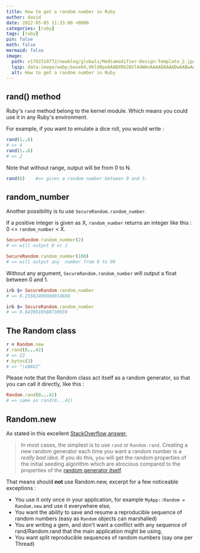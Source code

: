 ```yaml
---
title: How to get a random number in Ruby
author: david
date: 2022-05-05 11:33:00 +0800
categories: [ruby]
tags: [ruby]
pin: false
math: false
mermaid: false
image:
  path: v1702310772/newblog/globals/Mediamodifier-Design-Template_2.jpg
  lqip: data:image/webp;base64,UklGRpoAAABXRUJQVlA4WAoAAAAQAAAADwAABwAAQUxQSDIAAAARL0AmbZurmr57yyIiqE8oiG0bejIYEQTgqiDA9vqnsUSI6H+oAERp2HZ65qP/VIAWAFZQOCBCAAAA8AEAnQEqEAAIAAVAfCWkAALp8sF8rgRgAP7o9FDvMCkMde9PK7euH5M1m6VWoDXf2FkP3BqV0ZYbO6NA/VFIAAAA
  alt: How to get a random number in Ruby
---
```


## rand() method

Ruby's `rand` method belong to the kernel module. Which means you could use it in any Ruby's environment.

For example, if you want to emulate a dice roll, you would write :

```ruby
rand(1..6)
# => 4
rand(1..6)
# => 2
```

Note that without range, output will be from 0 to N.

```ruby
rand(6)    #=> gives a random number between 0 and 5.
```

## random_number

Another possibility is tu use `SecureRandom.random_number`.

If a positive integer is given as X, `random_number` returns an integer like this : 0 <= `random_number` < X.

```ruby
SecureRandom.random_number(2)
# => will output 0 or 1
```

```ruby
SecureRandom.random_number(100)
# => will output any  number from 0 to 99
```

Without any argument, `SecureRandom.random_number` will output a float between 0 and 1.

```ruby
irb $> SecureRandom.random_number
# => 0.25562499980914666
```

```ruby
irb $> SecureRandom.random_number
# => 0.8439818588730659
```

## The Random class

```ruby
r = Random.new
r.rand(0...42) 
# => 22
r.bytes(3) 
# => "\xBAVZ"
```

Please note that the Random class act itself as a random generator, so that you can call it directly, like this :

```ruby
Random.rand(0...42) 
# => same as rand(0...42)
```

## Random.new

As stated in this excellent <a href="https://stackoverflow.com/a/2773866/2595513" class="fw-bold" target="_blank" noopener noreferrer>StackOverflow answer</a>, 

> In most cases, the simplest is to use  `rand`  or  `Random.rand`. Creating a new random generator each time you want a random number is a  _really bad idea_. If you do this, you will get the random properties of the initial seeding algorithm which are atrocious compared to the properties of the  [random generator itself](http://en.wikipedia.org/wiki/Mersenne_twister).


That means should **not** use Random.new, excerpt for a few noticeable exceptions :

 - You use it only once in your application, for example `MyApp::Random = Random.new` and use it everywhere else,
 - You want the ability to save and resume a reproducible sequence of random numbers (easy as  `Random`  objects can marshalled)
 - You are writing a gem, and don't want a conflict with any sequence of rand/Random.rand that the main application might be using,
 - You want split reproducible sequences of random numbers (say one per Thread)
